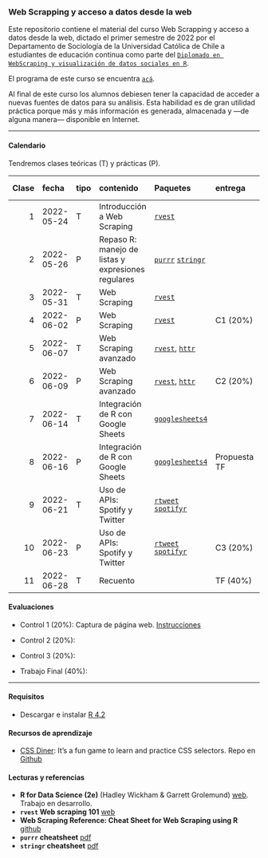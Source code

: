 
<!-- README.md is generated from README.Rmd. Please edit that file -->

### Web Scrapping y acceso a datos desde la web

<!-- badges: start -->
<!-- badges: end -->

Este repositorio contiene el material del curso Web Scrapping y acceso a
datos desde la web, dictado el primer semestre de 2022 por el
Departamento de Sociología de la Universidad Católica de Chile a
estudiantes de educación continua como parte del
[`Diplomado en WebScraping y visualización de datos sociales en R`](https://educacioncontinua.uc.cl/43873-ficha-diplomado-en-webscraping-y-visualizacion-de-datos-sociales-en-r).

El programa de este curso se encuentra [`acá`](files/01-programa.pdf).

Al final de este curso los alumnos debiesen tener la capacidad de
acceder a nuevas fuentes de datos para su análisis. Esta habilidad es de
gran utilidad práctica porque más y más información es generada,
almacenada y —de alguna manera— disponible en Internet.

------------------------------------------------------------------------

#### Calendario

Tendremos clases teóricas (T) y prácticas (P).

| Clase | fecha      | tipo | contenido                                          | Paquetes                                                                                       | entrega      | link/grabación zoom | material                                                              |
|------:|:-----------|:-----|:---------------------------------------------------|:-----------------------------------------------------------------------------------------------|:-------------|:--------------------|:----------------------------------------------------------------------|
|     1 | 2022-05-24 | T    | Introducción a Web Scraping                        | [`rvest`](https://rvest.tidyverse.org)                                                         |              |                     | [Slides](slides/class_1/class_1#1) [.Rmd](slides/class_1/class_1.Rmd) |
|     2 | 2022-05-26 | P    | Repaso R: manejo de listas y expresiones regulares | [`purrr`](https://purrr.tidyverse.org) [`stringr`](https://stringr.tidyverse.org)              |              |                     |                                                                       |
|     3 | 2022-05-31 | T    | Web Scraping                                       | [`rvest`](https://rvest.tidyverse.org)                                                         |              |                     |                                                                       |
|     4 | 2022-06-02 | P    | Web Scraping                                       | [`rvest`](https://rvest.tidyverse.org)                                                         | C1 (20%)     |                     |                                                                       |
|     5 | 2022-06-07 | T    | Web Scraping avanzado                              | [`rvest`](https://rvest.tidyverse.org), [`httr`](https://httr.r-lib.org)                       |              |                     |                                                                       |
|     6 | 2022-06-09 | P    | Web Scraping avanzado                              | [`rvest`](https://rvest.tidyverse.org), [`httr`](https://httr.r-lib.org)                       | C2 (20%)     |                     |                                                                       |
|     7 | 2022-06-14 | T    | Integración de R con Google Sheets                 | [`googlesheets4`](https://googlesheets4.tidyverse.org)                                         |              |                     |                                                                       |
|     8 | 2022-06-16 | P    | Integración de R con Google Sheets                 | [`googlesheets4`](https://googlesheets4.tidyverse.org)                                         | Propuesta TF |                     |                                                                       |
|     9 | 2022-06-21 | T    | Uso de APIs: Spotify y Twitter                     | [`rtweet`](https://docs.ropensci.org/rtweet/) [`spotifyr`](https://www.rcharlie.com/spotifyr/) |              |                     |                                                                       |
|    10 | 2022-06-23 | P    | Uso de APIs: Spotify y Twitter                     | [`rtweet`](https://docs.ropensci.org/rtweet/) [`spotifyr`](https://www.rcharlie.com/spotifyr/) | C3 (20%)     |                     |                                                                       |
|    11 | 2022-06-28 | T    | Recuento                                           |                                                                                                | TF (40%)     |                     |                                                                       |

#### Evaluaciones

-   Control 1 (20%): Captura de página web.
    [Instrucciones](./homework/c_1)

-   Control 2 (20%):

-   Control 3 (20%):

-   Trabajo Final (40%):

------------------------------------------------------------------------

#### Requisitos

-   Descargar e instalar [R 4.2](https://cran.r-project.org)

#### Recursos de aprendizaje

-   [CSS Diner](https://flukeout.github.io): It’s a fun game to learn
    and practice CSS selectors. Repo en
    [Github](https://github.com/flukeout/css-diner)

#### Lecturas y referencias

-   **R for Data Science (2e)** (Hadley Wickham & Garrett Grolemund)
    [web](https://r4ds.hadley.nz/index.html). Trabajo en desarrollo.
-   **`rvest` Web scraping 101**
    [web](https://rvest.tidyverse.org/articles/rvest.html)
-   **Web Scraping Reference: Cheat Sheet for Web Scraping using R**
    [github](https://github.com/yusuzech/r-web-scraping-cheat-sheet)
-   **`purrr` cheatsheet**
    [pdf](https://raw.githubusercontent.com/rstudio/cheatsheets/main/purrr.pdf)
-   **`stringr` cheatsheet**
    [pdf](https://raw.githubusercontent.com/rstudio/cheatsheets/main/strings.pdf)
